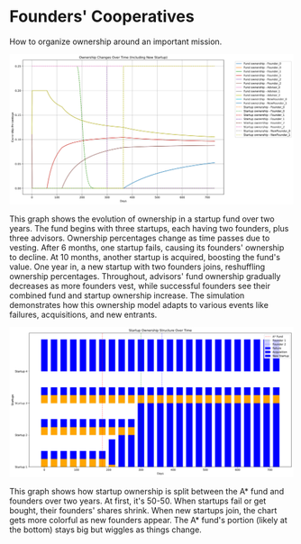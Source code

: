 # Founders' Cooperatives

How to organize ownership around an important mission.

![Plot of ownership in fund over time](plot/ownership_changes_with_new_startup.svg)

This graph shows the evolution of ownership in a startup fund over two years. The fund begins with three startups, each having two founders, plus three advisors. Ownership percentages change as time passes due to vesting. After 6 months, one startup fails, causing its founders' ownership to decline. At 10 months, another startup is acquired, boosting the fund's value. One year in, a new startup with two founders joins, reshuffling ownership percentages. Throughout, advisors' fund ownership gradually decreases as more founders vest, while successful founders see their combined fund and startup ownership increase. The simulation demonstrates how this ownership model adapts to various events like failures, acquisitions, and new entrants.

![Plot of ownership in startups over time](plot/startup_ownership_structure_bars.svg)

This graph shows how startup ownership is split between the A* fund and founders over two years. At first, it's 50-50. When startups fail or get bought, their founders' shares shrink. When new startups join, the chart gets more colorful as new founders appear. The A* fund's portion (likely at the bottom) stays big but wiggles as things change.
